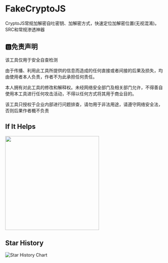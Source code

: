 # FakeCryptoJS
CryptoJS常规加解密自吐密钥、加解密方式，快速定位加解密位置(无视混淆)。SRC和常规渗透神器



## :b:免责声明

该工具仅用于安全自查检测

由于传播、利用此工具所提供的信息而造成的任何直接或者间接的后果及损失，均由使用者本人负责，作者不为此承担任何责任。

本人拥有对此工具的修改和解释权。未经网络安全部门及相关部门允许，不得善自使用本工具进行任何攻击活动，不得以任何方式将其用于商业目的。

该工具只授权于企业内部进行问题排查，请勿用于非法用途，请遵守网络安全法，否则后果作者概不负责

## If It Helps 

<img src="https://github.com/keecth/FakeCryptoJS/blob/master/images/pay.jpg" width="300px" />

## Star History

![Star History Chart](https://api.star-history.com/svg?repos=keecth/FakeCryptoJS&type=Date)
